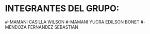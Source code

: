 # INTEGRANTES DEL GRUPO:
#-MAMANI CASILLA WILSON 
#-MAMANI YUCRA EDILSON BONET
#-MENDOZA FERNANDEZ SEBASTIAN
